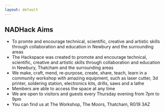 ```yaml
---
layout: default
---
```


## NADHack Aims

- To promte and encourage technical, scientific, creative and artistic skills through collaboration and education in Newbury and the surrounding areas
- The Hackspace was created to promote and encourage technical, scientific, creative and artistic skills through collaboration and education in Newbury, Thatcham and the surrounding areas
- We make, craft, mend, re-purpose, create, share, teach, learn in a community workshop with amazing equipment, such as laser cutter, 3d printer, soldering station, electronics kits, drills, saws and a lathe
- Members are able to access the space at any time
- We are open to visitors and guests every Thursday evening from 7pm to 9pm
- You can find us at The Workshop, The Moors, Thatcham, RG19 3AZ
